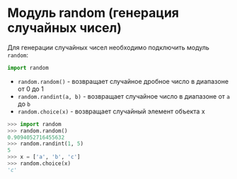 # Модуль random (генерация случайных чисел)

Для генерации случайных чисел необходимо подключить модуль `random`:

```python
import random
```

- `random.random()` - возвращает случайное дробное число в диапазоне от 0 до 1
- `random.randint(a, b)` - возвращает случайное число в диапазоне от `a` до `b`
- `random.choice(x)` - возвращает случайный элемент объекта x

```python
>>> import random
>>> random.random()
0.9094052716455632
>>> random.randint(1, 5)
5
>>> x = ['a', 'b', 'c']
>>> random.choice(x)
'c'
```


